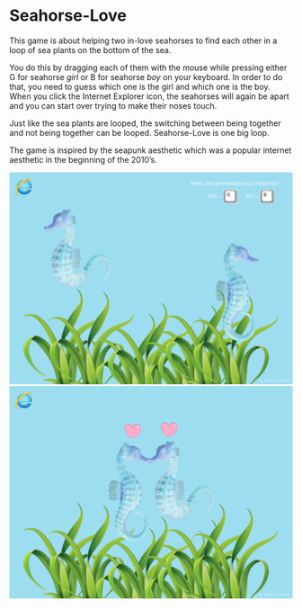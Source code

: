 # Seahorse-Love
This game is about helping two in-love seahorses to find each other in a loop of sea plants on the bottom of the sea.

You do this by dragging each of them with the mouse while pressing either G for seahorse *girl* or B for seahorse *boy* on your keyboard. In order to do that, you need to guess which one is the girl and which one is the boy. When you click the Internet Explorer icon, the seahorses will again be apart and you can start over trying to make their noses touch.

Just like the sea plants are looped, the switching between being together and not being together can be looped. Seahorse-Love is one big loop.

The game is inspired by the seapunk aesthetic which was a popular internet aesthetic in the beginning of the 2010’s.

![preview1](example_seahorses_apart.png)
![preview2](example_seahorses_together.png)
